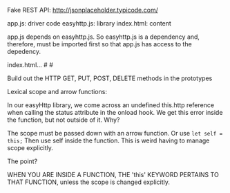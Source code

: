 Fake REST API: http://jsonplaceholder.typicode.com/

app.js: driver code
easyhttp.js: library
index.html: content

app.js depends on easyhttp.js. So easyhttp.js is a dependency and, therefore, must be imported first so that app.js has access to the depedency.

index.html...
    # <script src="easyhttp.js"></script>
    # <script src="app.js"></script>

Build out the HTTP GET, PUT, POST, DELETE methods in the prototypes


Lexical scope and arrow functions:

In our easyHttp library, we come across an undefined this.http reference when calling the status attribute in the onload hook. We get this error inside the function, but not outside of it. Why?

The scope must be passed down with an arrow function. Or use <code>let self = this;</code>
Then use self inside the function.
This is weird having to manage scope explicitly.

The point?

WHEN YOU ARE INSIDE A FUNCTION, THE 'this' KEYWORD PERTAINS TO THAT FUNCTION, unless the scope is changed explicitly.
